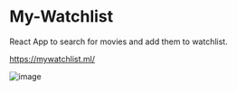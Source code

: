 # My-Watchlist

React App to search for movies and add them to watchlist.

https://mywatchlist.ml/

![image](https://user-images.githubusercontent.com/61875884/127204062-ab827265-d1b5-4e47-b832-73c8d5cc4a6a.png)
